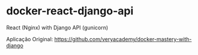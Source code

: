 # docker-react-django-api
React (Nginx) with Django API (gunicorn)

Aplicação Original:
https://github.com/veryacademy/docker-mastery-with-django

